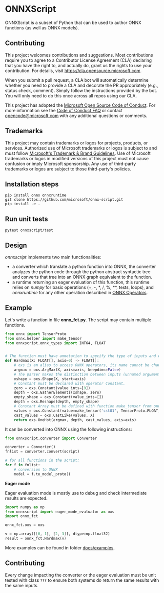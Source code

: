 # ONNXScript

ONNXScript is a subset of Python that can be used to author ONNX functions (as well as ONNX models).

## Contributing

This project welcomes contributions and suggestions.  Most contributions require you to agree to a
Contributor License Agreement (CLA) declaring that you have the right to, and actually do, grant us
the rights to use your contribution. For details, visit https://cla.opensource.microsoft.com.

When you submit a pull request, a CLA bot will automatically determine whether you need to provide
a CLA and decorate the PR appropriately (e.g., status check, comment). Simply follow the instructions
provided by the bot. You will only need to do this once across all repos using our CLA.

This project has adopted the [Microsoft Open Source Code of Conduct](https://opensource.microsoft.com/codeofconduct/).
For more information see the [Code of Conduct FAQ](https://opensource.microsoft.com/codeofconduct/faq/) or
contact [opencode@microsoft.com](mailto:opencode@microsoft.com) with any additional questions or comments.

## Trademarks

This project may contain trademarks or logos for projects, products, or services. Authorized use of Microsoft 
trademarks or logos is subject to and must follow 
[Microsoft's Trademark & Brand Guidelines](https://www.microsoft.com/en-us/legal/intellectualproperty/trademarks/usage/general).
Use of Microsoft trademarks or logos in modified versions of this project must not cause confusion or imply Microsoft sponsorship.
Any use of third-party trademarks or logos are subject to those third-party's policies.

## Installation steps

```
pip install onnx onnxruntime
git clone https://github.com/microsoft/onnx-script.git
pip install -e .
```

## Run unit tests

```
pytest onnxscript/test
```

## Design

*onnxscript* implements two main functionalities:

- a converter which translate a python function into ONNX, the converter analyzes the python
  code through the python abstract syntactic tree and converts that tree into an ONNX graph
  equivalent to the function.
- a runtime returning an eager evaluation of this function, this runtime relies on
  *numpy* for basic operations (+, -, *, /, %, **, tests, loops), and *onnxruntime* for any other operation
  described in [ONNX Operators](https://github.com/onnx/onnx/blob/main/docs/Operators.md).

## Example

Let's write a function in file **onnx_fct.py**. The script may contain multiple functions.

```python
from onnx import TensorProto
from onnx.helper import make_tensor
from onnxscript.onnx_types import INT64, FLOAT


# The function must have annotation to specify the type of inputs and outputs.
def Hardmax(X: FLOAT[], axis=0) -> FLOAT[]:
    # oxs is an alias to access ONNX operators, its name cannot be changed.    
    argmax = oxs.ArgMax(X, axis=axis, keepdims=False)
    # The parser makes the distinction between inputs (unnamed arguments) and attributes (named parameters).
    xshape = oxs.Shape(X, start=axis)
    # Constant must be declared with operator Constant.
    zero = oxs.Constant(value_ints=[0])
    depth = oxs.GatherElements(xshape, zero)
    empty_shape = oxs.Constant(value_ints=[])
    depth = oxs.Reshape(depth, empty_shape)
    # Constant Array must be defined with function make_tensor from onnx package.
    values = oxs.Constant(value=make_tensor('cst01', TensorProto.FLOAT, [2], [0, 1]))
    cast_values = oxs.CastLike(values, X)
    return oxs.OneHot(argmax, depth, cast_values, axis=axis)
```

It can be converted into ONNX using the following instructions:

```python
from onnxscript.converter import Converter

converter = Converter()
fnlist = converter.convert(script)

# for all functions in the script:
for f in fnlist:
    # conversion to ONNX
    model = f.to_model_proto()
```

**Eager mode**

Eager evaluation mode is mostly use to debug and check intermediate results
are expected.

```python
import numpy as np
from onnxscript import eager_mode_evaluator as oxs
import onnx_fct

onnx_fct.oxs = oxs

v = np.array([[0, 1], [2, 3]], dtype=np.float32)
result = onnx_fct.Hardmax(v)
```

More examples can be found in folder [docs/examples](docs/examples).

## Contributing

Every change impacting the converter or the eager evaluation must be unit tested with
class `???` to ensure both systems do return the same results with the same inputs.

